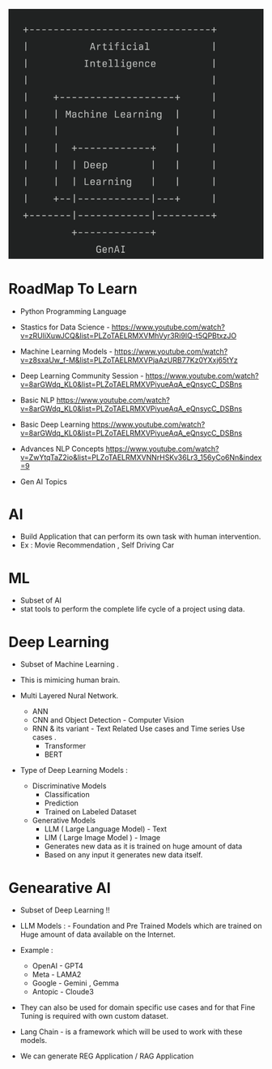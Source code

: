 
![alt text](image.png)


# RoadMap To Learn

*  Python Programming Language

*  Stastics for Data Science - 
    https://www.youtube.com/watch?v=zRUliXuwJCQ&list=PLZoTAELRMXVMhVyr3Ri9IQ-t5QPBtxzJO

* Machine Learning Models -
    https://www.youtube.com/watch?v=z8sxaUw_f-M&list=PLZoTAELRMXVPjaAzURB77Kz0YXxj65tYz

* Deep Learning Community Session - 
    https://www.youtube.com/watch?v=8arGWdq_KL0&list=PLZoTAELRMXVPiyueAqA_eQnsycC_DSBns 

*  Basic NLP 
    https://www.youtube.com/watch?v=8arGWdq_KL0&list=PLZoTAELRMXVPiyueAqA_eQnsycC_DSBns

*  Basic Deep Learning
    https://www.youtube.com/watch?v=8arGWdq_KL0&list=PLZoTAELRMXVPiyueAqA_eQnsycC_DSBns

*  Advances NLP Concepts 
    https://www.youtube.com/watch?v=ZwYtqTaZ2io&list=PLZoTAELRMXVNNrHSKv36Lr3_156yCo6Nn&index=9

*  Gen AI Topics


# AI 

* Build Application that can perform its own task with human intervention.
* Ex : Movie Recommendation , Self Driving Car 

# ML

* Subset of AI
* stat tools to perform the complete life cycle of a project using data. 

# Deep Learning 

* Subset of Machine Learning .
* This is mimicing human brain. 
* Multi Layered Nural Network. 
    * ANN
    * CNN and Object Detection - Computer Vision
    * RNN & its variant - Text Related Use cases and Time series Use cases .
        * Transformer 
        * BERT 

* Type of Deep Learning Models :
    * Discriminative Models 
        * Classification
        * Prediction 
        * Trained on Labeled Dataset
    * Generative Models
        * LLM ( Large Language Model) - Text 
        * LIM ( Large Image Model ) - Image
        * Generates new data as it is trained on huge amount of data 
        * Based on any input it generates new data itself.


# Genearative AI
* Subset of Deep Learning !!

* LLM Models : - Foundation and Pre Trained Models which are trained on Huge amount of data available on the Internet.
* Example :
    * OpenAI - GPT4 
    * Meta - LAMA2
    * Google - Gemini , Gemma
    * Antopic - Cloude3 

* They can also be used for domain specific use cases and for that Fine Tuning is required with own custom dataset.

* Lang Chain  - is a framework which will be used to work with these models. 

* We can generate REG Application / RAG Application 